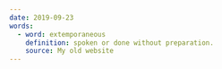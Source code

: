 ```yaml
---
date: 2019-09-23
words:
  - word: extemporaneous
    definition: spoken or done without preparation.
    source: My old website
---
```

